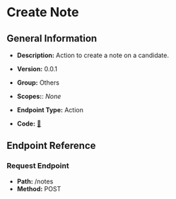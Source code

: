 # Create Note

## General Information

- **Description:** Action to create a note on a candidate.

- **Version:** 0.0.1
- **Group:** Others
- **Scopes:**: _None_
- **Endpoint Type:** Action
- **Code:** [🔗](https://github.com/NangoHQ/integration-templates/tree/main/integrations/ashby/actions/create-note.ts)

## Endpoint Reference

### Request Endpoint

- **Path:** /notes
- **Method:** POST
